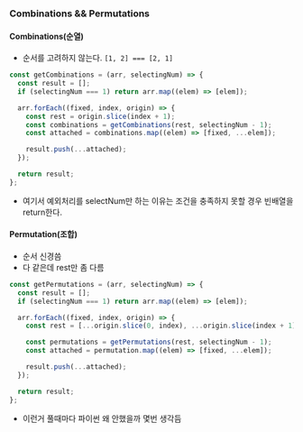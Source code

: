 ### Combinations && Permutations

#### Combinations(순열)

- 순서를 고려하지 않는다. `[1, 2] === [2, 1]`

```js
const getCombinations = (arr, selectingNum) => {
  const result = [];
  if (selectingNum === 1) return arr.map((elem) => [elem]);

  arr.forEach((fixed, index, origin) => {
    const rest = origin.slice(index + 1);
    const combinations = getCombinations(rest, selectingNum - 1);
    const attached = combinations.map((elem) => [fixed, ...elem]);

    result.push(...attached);
  });

  return result;
};
```

- 여기서 예외처리를 selectNum만 하는 이유는 조건을 충족하지 못할 경우 빈배열을 return한다.

#### Permutation(조합)

- 순서 신경씀
- 다 같은데 rest만 좀 다름

```js
const getPermutations = (arr, selectingNum) => {
  const result = [];
  if (selectingNum === 1) return arr.map((elem) => [elem]);

  arr.forEach((fixed, index, origin) => {
    const rest = [...origin.slice(0, index), ...origin.slice(index + 1)];

    const permutations = getPermutations(rest, selectingNum - 1);
    const attached = permutation.map((elem) => [fixed, ...elem]);

    result.push(...attached);
  });

  return result;
};
```

- 이런거 풀때마다 파이썬 왜 안했을까 몇번 생각듬
